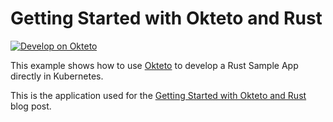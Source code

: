 # Getting Started with Okteto and Rust

[![Develop on Okteto](https://okteto.com/develop-okteto.svg)](https://cloud.okteto.com/deploy?repository=https://github.com/okteto/rust-getting-started)

This example shows how to use [Okteto](https://github.com/okteto/okteto) to develop a Rust Sample App directly in Kubernetes. 

This is the application used for the [Getting Started with Okteto and Rust](https://okteto.com/blog/getting-started-with-okteto-and-rust/) blog post.
